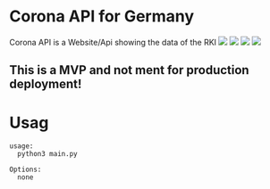 # Corona API for Germany
Corona API is a Website/Api showing the data of the RKI
<img src="https://img.shields.io/github/repo-size/vividsystem/corona_api?style=for-the-badge"></img> <img src="https://img.shields.io/github/languages/count/vividsystem/corona_api?style=for-the-badge"></img> <img src="https://img.shields.io/github/languages/top/vividsystem/corona_api?style=for-the-badge"></img> <img src="https://img.shields.io/tokei/lines/github/vividsystem/corona_api?style=for-the-badge"></img>


## This is a MVP and not ment for production deployment!


# Usag
```
usage:
  python3 main.py 

Options:
  none


```
